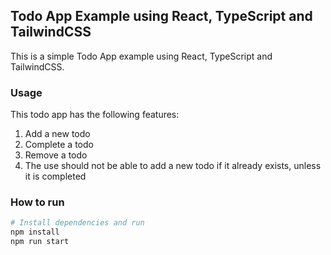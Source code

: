 ## Todo App Example using React, TypeScript and TailwindCSS

This is a simple Todo App example using React, TypeScript and TailwindCSS.

### Usage

This todo app has the following features:

1. Add a new todo
2. Complete a todo
3. Remove a todo
4. The use should not be able to add a new todo if it already exists, unless it is completed

### How to run

```bash
# Install dependencies and run
npm install
npm run start
```
